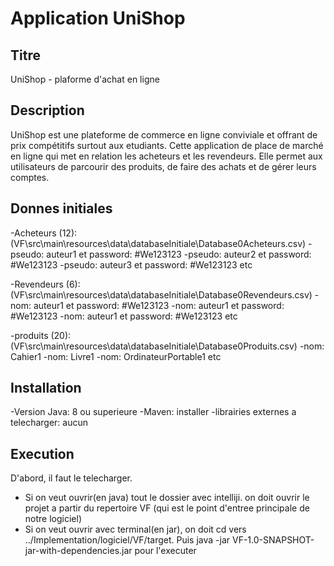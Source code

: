 # Application UniShop

## Titre
UniShop - plaforme d'achat en ligne

## Description
UniShop est une plateforme de commerce en ligne conviviale et offrant de prix compétitifs surtout aux etudiants. Cette application de place de marché en ligne qui met en relation les acheteurs et les revendeurs. Elle permet aux utilisateurs de parcourir des produits, de faire des achats et de gérer leurs comptes.

## Donnes initiales
-Acheteurs (12):
(VF\src\main\resources\data\databaseInitiale\Database0Acheteurs.csv) 
   -pseudo: auteur1 et password: #We123123
   -pseudo: auteur2 et password: #We123123
   -pseudo: auteur3 et password: #We123123
   etc


-Revendeurs (6): 
(VF\src\main\resources\data\databaseInitiale\Database0Revendeurs.csv)
   -nom: auteur1 et password: #We123123
   -nom: auteur1 et password: #We123123
   -nom: auteur1 et password: #We123123
   etc
   
-produits (20):
(VF\src\main\resources\data\databaseInitiale\Database0Produits.csv)
   -nom: Cahier1 
   -nom: Livre1
   -nom: OrdinateurPortable1
   etc

## Installation
-Version Java: 8 ou superieure
-Maven: installer
-librairies externes a telecharger: aucun


## Execution
D'abord, il faut le telecharger. 
  - Si on veut ouvrir(en java) tout le dossier avec intelliji. on doit ouvrir le projet a partir du repertoire VF (qui est le point d'entree principale de notre logiciel)
  - Si on veut ouvrir avec terminal(en jar), on doit cd vers ../Implementation/logiciel/VF/target. Puis java -jar VF-1.0-SNAPSHOT-jar-with-dependencies.jar pour l'executer
  

